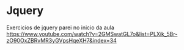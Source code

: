 # Jquery
Exercicios de jquery
parei no inicio da aula 
https://www.youtube.com/watch?v=2GMSwatGL7o&list=PLXik_5Br-zO90OxZBRvMR3yGVpsHqeXH7&index=34